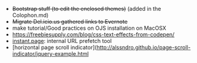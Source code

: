 * ~~Bootstrap stuff (to edit the enclosed themes)~~  (added in the Colophon.md)
* ~~Migrate Del.icio.us gathered links to Evernote~~
* make tutorial/Good practices on OJS installation on MacOSX
* https://freebiesupply.com/blog/css-text-effects-from-codepen/
* [instant.page](https://instant.page/): internal URL prefetch tool
* [horizontal page scroll indicator](http://alssndro.github.io/page-scroll-indicator/jquery-example.html